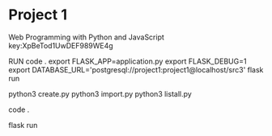 # Project 1

Web Programming with Python and JavaScript
key:XpBeTod1UwDEF989WE4g

RUN 
code .
export FLASK_APP=application.py
export FLASK_DEBUG=1
export DATABASE_URL='postgresql://project1:project1@localhost/src3'
flask run

python3 create.py
python3 import.py
python3 listall.py

code .

flask run
